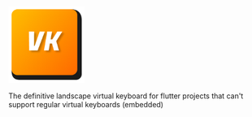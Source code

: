 <img style="height:150px;" alt="FlutterBlue" src="https://github.com/Taha-Firoz/virtual.keyboard.dart/blob/main/logo.png?raw=true" />

The definitive landscape virtual keyboard for flutter projects that can't support regular virtual keyboards (embedded)
